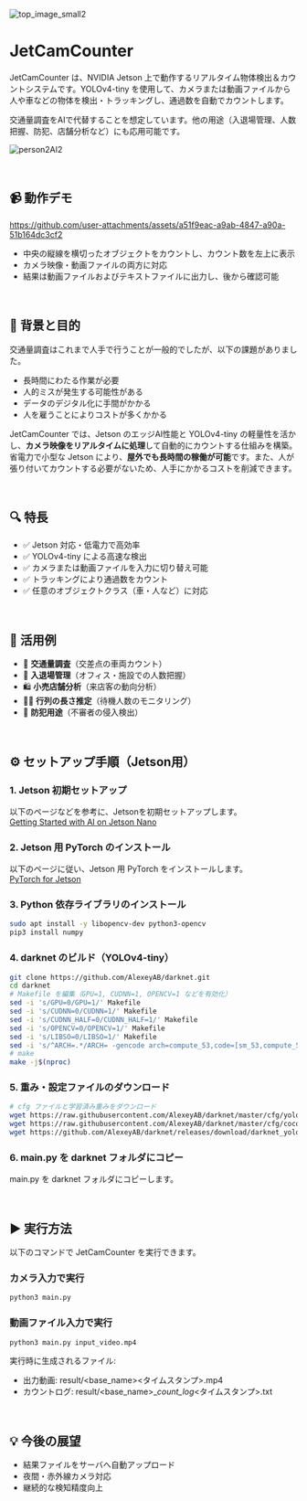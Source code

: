 ![top_image_small2](https://github.com/user-attachments/assets/ef3a3e48-1136-4012-99f2-6cd36a69b199)

# JetCamCounter

JetCamCounter は、NVIDIA Jetson 上で動作するリアルタイム物体検出＆カウントシステムです。YOLOv4-tiny を使用して、カメラまたは動画ファイルから人や車などの物体を検出・トラッキングし、通過数を自動でカウントします。

交通量調査をAIで代替することを想定しています。他の用途（入退場管理、人数把握、防犯、店舗分析など）にも応用可能です。

![person2AI2](https://github.com/user-attachments/assets/d2ac3db8-9a73-4508-bd0b-80800ccd0235)

<br/>

## 📹 動作デモ

https://github.com/user-attachments/assets/a51f9eac-a9ab-4847-a90a-51b164dc3cf2

- 中央の縦線を横切ったオブジェクトをカウントし、カウント数を左上に表示
- カメラ映像・動画ファイルの両方に対応
- 結果は動画ファイルおよびテキストファイルに出力し、後から確認可能

<br/>

## 🚀 背景と目的

交通量調査はこれまで人手で行うことが一般的でしたが、以下の課題がありました。

- 長時間にわたる作業が必要
- 人的ミスが発生する可能性がある
- データのデジタル化に手間がかかる
- 人を雇うことによりコストが多くかかる

JetCamCounter では、Jetson のエッジAI性能と YOLOv4-tiny の軽量性を活かし、**カメラ映像をリアルタイムに処理**して自動的にカウントする仕組みを構築。省電力で小型な Jetson により、**屋外でも長時間の稼働が可能**です。また、人が張り付いてカウントする必要がないため、人手にかかるコストを削減できます。

<br/>

## 🔍 特長

- ✅ Jetson 対応・低電力で高効率
- ✅ YOLOv4-tiny による高速な検出
- ✅ カメラまたは動画ファイルを入力に切り替え可能
- ✅ トラッキングにより通過数をカウント
- ✅ 任意のオブジェクトクラス（車・人など）に対応

<br/>

## 🧠 活用例

- 🚗 **交通量調査**（交差点の車両カウント）
- 🏢 **入退場管理**（オフィス・施設での人数把握）
- 🛍 **小売店舗分析**（来店客の動向分析）
- 🧍‍♂️ **行列の長さ推定**（待機人数のモニタリング）
- 🔐 **防犯用途**（不審者の侵入検出）

<br/>

## ⚙️ セットアップ手順（Jetson用）

### 1. Jetson 初期セットアップ

以下のページなどを参考に、Jetsonを初期セットアップします。  
[Getting Started with AI on Jetson Nano](https://learn.nvidia.com/courses/course-detail?course_id=course-v1:DLI+S-RX-02+V2)

### 2. Jetson 用 PyTorch のインストール
以下のページに従い、Jetson 用 PyTorch をインストールします。  
[PyTorch for Jetson](https://forums.developer.nvidia.com/t/pytorch-for-jetson/72048)


### 3. Python 依存ライブラリのインストール
```bash
sudo apt install -y libopencv-dev python3-opencv
pip3 install numpy
```

### 4. darknet のビルド（YOLOv4-tiny）
```bash
git clone https://github.com/AlexeyAB/darknet.git
cd darknet
# Makefile を編集（GPU=1, CUDNN=1, OPENCV=1 などを有効化）
sed -i 's/GPU=0/GPU=1/' Makefile
sed -i 's/CUDNN=0/CUDNN=1/' Makefile
sed -i 's/CUDNN_HALF=0/CUDNN_HALF=1/' Makefile
sed -i 's/OPENCV=0/OPENCV=1/' Makefile
sed -i 's/LIBSO=0/LIBSO=1/' Makefile
sed -i 's/^ARCH=.*/ARCH= -gencode arch=compute_53,code=[sm_53,compute_53]/' Makefile
# make
make -j$(nproc)
```

### 5. 重み・設定ファイルのダウンロード
```bash
# cfg ファイルと学習済み重みをダウンロード
wget https://raw.githubusercontent.com/AlexeyAB/darknet/master/cfg/yolov4-tiny.cfg -P cfg/
wget https://raw.githubusercontent.com/AlexeyAB/darknet/master/cfg/coco.data -P cfg/
wget https://github.com/AlexeyAB/darknet/releases/download/darknet_yolo_v4_pre/yolov4-tiny.weights
```

### 6. main.py を darknet フォルダにコピー
main.py を darknet フォルダにコピーします。

<br/>

## ▶️ 実行方法
以下のコマンドで JetCamCounter を実行できます。

### カメラ入力で実行
```bash
python3 main.py
```

### 動画ファイル入力で実行
```bash
python3 main.py input_video.mp4
```

実行時に生成されるファイル:  
- 出力動画: result/<base_name>_<mode>_<タイムスタンプ>.mp4  
- カウントログ: result/<base_name>_<mode>_count_log_<タイムスタンプ>.txt

<br/>

## 💡 今後の展望
- 結果ファイルをサーバへ自動アップロード
- 夜間・赤外線カメラ対応
- 継続的な検知精度向上
